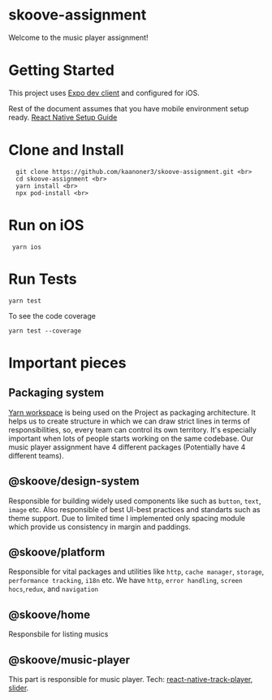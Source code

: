 # skoove-assignment
Welcome to the music player assignment!

# Getting Started
This project uses [Expo dev client](https://docs.expo.dev/development/introduction/) and configured for iOS. 


Rest of the document assumes that you have mobile environment setup ready. [React Native Setup Guide](https://reactnative.dev/docs/environment-setup)

# Clone and Install
```
  git clone https://github.com/kaanoner3/skoove-assignment.git <br>
  cd skoove-assignment <br>
  yarn install <br>
  npx pod-install <br>
```
# Run on iOS
```
 yarn ios
 ```
# Run Tests
```
yarn test
```
To see the code coverage
```
yarn test --coverage
```
# Important pieces
## Packaging system
[Yarn workspace](https://classic.yarnpkg.com/lang/en/docs/workspaces/) is being used on the Project as packaging architecture. 
It helps us to create structure in which we can draw strict lines in terms of responsibilities, so, every team can control its own territory.
It's especially important when lots of people starts working on the same codebase. Our music player assignment have 4 different packages (Potentially have 4 different teams).

## @skoove/design-system
Responsible for building widely used components like such as `button`, `text`, `image` etc. Also responsible of best UI-best practices and standarts such as theme support.
Due to limited time I implemented only spacing module which provide us consistency in margin and paddings.

## @skoove/platform
Responsible for vital packages and utilities like `http`, `cache manager`, `storage`, `performance tracking`, `i18n` etc. We have `http`, `error handling`, `screen hocs`,`redux`, and `navigation`

## @skoove/home
Responsbile for listing musics

## @skoove/music-player
This part is responsible for music player. Tech: [react-native-track-player](https://react-native-track-player.js.org/), [slider](https://github.com/callstack/react-native-slider). 






